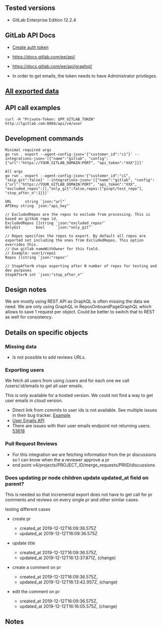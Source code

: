 ## Tested versions

- GitLab Enterprise Edition 12.2.4

## GitLab API Docs
- [Create auth token](https://docs.gitlab.com/ee/user/profile/personal_access_tokens.html)
- https://docs.gitlab.com/ee/api/
- https://docs.gitlab.com/ee/api/graphql/

- In order to get emails, the token needs to have Administrator privileges.

## [All exported data](./_docs/exported_data.md)

## API call examples

```
curl -H "Private-Token: $PP_GITLAB_TOKEN" http://lgitlab.com:8084/api/v4/user
```

## Development commands

```
Minimal required args
go run . export --agent-config-json='{"customer_id":"c1"}' --integrations-json='[{"name":"gitlab", "config":{"url":"https://YOUR_GITLAB_DOMAIN:PORT", "api_token":"XXX"}}]'
```

```
All args
go run . export --agent-config-json='{"customer_id":"c1", "skip_git":false}' --integrations-json='[{"name":"gitlab", "config":{"url":"https://YOUR_GITLAB_DOMAIN:PORT", "api_token":"XXX", "excluded_repos":[],"only_git":false,repos:["pinpt/test_repo"], "stop_after_n":1}}]'
```

```
URL      string `json:"url"`
APIKey string `json:"api_key"`

// ExcludedRepos are the repos to exclude from processing. This is based on github repo id.
ExcludedRepos []string `json:"excluded_repos"`
OnlyGit       bool     `json:"only_git"`

// Repos specifies the repos to export. By default all repos are exported not including the ones from ExcludedRepos. This option overrides this.
// Use gitlab nameWithOwner for this field.
// Example: user1/repo1
Repos []string `json:"repos"`

// StopAfterN stops exporting after N number of repos for testing and dev purposes
StopAfterN int `json:"stop_after_n"`
```    

## Design notes
We are mostly using REST API as GraphQL is often missing the data we need. We are only using GraphQL in ReposOnboardPageGraphQL which allows to save 1 request per object. Could be better to switch that to REST as well for consistency.

## Details on specific objects

### Missing data
- Is not possible to add reviews URLs.

### Exporting users

We fetch all users from using /users and for each one we call /users/:id/emails to get all user emails.

This is only available for a hosted version. We could not find a way to get user emails in cloud version.

- Direct link from commits to user ids is not available. See multiple issues in their bug tracker. [Example](https://gitlab.com/gitlab-org/gitlab-foss/issues/52106/)
- [User Emails API](https://docs.gitlab.com/ee/api/users.html#list-emails-for-user)
- There are issues with their user emails endpoint not returning users. [53618](https://gitlab.com/gitlab-org/gitlab-foss/issues/53618/)

### Pull Request Reviews
- For this integration we are fetching information from the pr discussions so I can know when the a reviewer approve a pr
- end point v4/projects/PROJECT_ID/merge_requests/PRIID/discussions

### Does updating pr node children update updated_at field on parent?

This is needed so that incremental export does not have to get call for pr comments and reviews on every single pr and other similar cases.

testing different cases

- create pr
    - created_at 2019-12-12T16:09:36.575Z
    - updated_at 2019-12-12T16:09:36.575Z

- update title
    - created_at 2019-12-12T16:09:36.575Z,
    - updated_at 2019-12-12T16:12:37.871Z, (change)

- create a comment on pr
    - created_at 2019-12-12T16:09:36.575Z,
    - updated_at 2019-12-12T16:13:42.957Z, (change)

- edit the comment on pr
    - created_at 2019-12-12T16:09:36.575Z,
    - updated_at 2019-12-12T16:16:05.575Z, (change)


## Notes



